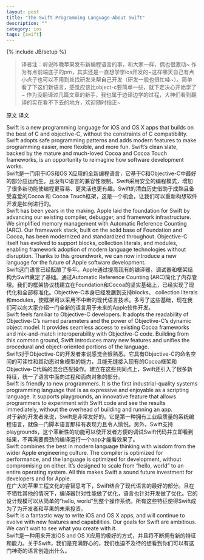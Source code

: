 ```yaml
---
layout: post
title: "The Swift Programming Language-About Swift"
description: ""
category: ios
tags: [swift]
---
```

{% include JB/setup %}
> 译者注：听说昨晚苹果发布新编程语言的事，和大家一样，偶也很激动~ 作为有点前端底子的pm，其实还是一直想学学ios开发的~这样哪天自己有点小点子也可以不用到处找研发来帮自己开发（研发一般也很忙哇~）。简单看了下这们新语言，感觉应该比object-c要简单一些，就下定决心开始学了~ 作为没翻译过几篇文章的新手，我也属于边译边学的过程，大神们看到翻译的实在看不下去的地方，欢迎随时指正~

<span class="show-en">原文</span>
<span class="show-cn">译文</span>

<div class="en">
Swift is a new programming language for iOS and OS X apps that builds on the best of C and objective-C, without the constraints of C compatibility. Swift adopts safe programming patterns and adds modern features to make programming easier, more flexible, and more fun. Swift’s clean slate, backed by the mature and much-loved Cocoa and Cocoa Touch frameworks, is an opportunity to reimagine how software development works.
</div>

<div class="cn">
Swift是一门用于iOS和OS X应用的全新编程语言，它基于C和Objective-C中最好的部分应运而生，且没有C语言的兼容性限制。Swift采用安全的编程模式，增加了很多新功能使编程更容易、更灵活也更有趣。Swift的清白历史借助于成熟且备受喜爱的Cocoa 和 Cocoa Touch框架，这是一个机会，让我们可以重新构想软件开发是如何进行的。
</div>

<div class="en">
Swift has been years in the making. Apple laid the foundation for Swift by advancing our existing compiler, debugger, and framework infrastructure. We simplified memory management with Automatic Reference Counting (ARC). Our framework stack, built on the solid base of Foundation and Cocoa, has been modernized and standardized throughout. Objective-C itself has evolved to support blocks, collection literals, and modules, enabling framework adoption of modern language technologies without disruption. Thanks to this groundwork, we can now introduce a new language for the future of Apple software development.
</div>

<div class="cn">
Swift这门语言已经酝酿了多年。Apple通过提高现有的编译器，调试器和框架结构为Swift奠定了基础。通过Automatic Reference Counting (ARC)简化了内存管理。我们的框架协议栈建立在Foundation和Cocoa的坚实基础上，已经实现了现代化和全部标准化。Objective-C本身已经发展到支持blocks、 collection literals 和modules，使框架可以采用不中断的现代语言技术。多亏了这些基础，现在我们可以向大家介绍一门全新的语言用于未来的Apple软件开发。
</div>

<div class="en">
Swift feels familiar to Objective-C developers. It adopts the readability of Objective-C’s named parameters and the power of Objective-C’s dynamic object model. It provides seamless access to existing Cocoa frameworks and mix-and-match interoperability with Objective-C code. Building from this common ground, Swift introduces many new features and unifies the procedural and object-oriented portions of the language.
</div>

<div class="cn">
Swift对于Objective-C的开发者来说感觉会很熟悉。它具有Objective-C的命名空间的可读性和其动态对象模型的能力，且能无缝接入现有的Cocoa框架和Objective-C代码的混合匹配操作。建立在这些共同点上，Swift还引入了很多新特征，统一了语言中面向过程和面向对象的部分。
</div>

<div class="en">
Swift is friendly to new programmers. It is the first industrial-quality systems programming language that is as expressive and enjoyable as a scripting language. It supports playgrounds, an innovative feature that allows programmers to experiment with Swift code and see the results immediately, without the overhead of building and running an app.
</div>

<div class="cn">
对于新的开发者来说，Swift是非常友好的。它是第一种拥有工业级质量的系统编程语言，就像一门脚本语言那样有表现力且令人愉悦。另外，Swift支持playgrounds，这个革新性的功能可以使开发者方便的调试Swift代码并立即看到结果，不再需要费劲的编译运行一个app才能看效果了。
</div>

<div class="en">
Swift combines the best in modern language thinking with wisdom from the wider Apple engineering culture. The compiler is optimized for performance, and the language is optimized for development, without compromising on either. It’s designed to scale from “hello, world” to an entire operating system. All this makes Swift a sound future investment for developers and for Apple.
</div>

<div class="cn">
在广大的苹果工程文化的睿智思考下，Swift结合了现代语言的最好的部分。且在不牺牲其他的情况下，编译器针对性能做了优化，语言也针对开发做了优化。它的设计规模可以从简单的“hello, world”到整个操作系统。所有这些特征使得Swift成为了为开发者和苹果的未来投资。
</div>

<div class="en">
Swift is a fantastic way to write iOS and OS X apps, and will continue to evolve with new features and capabilities. Our goals for Swift are ambitious. We can’t wait to see what you create with it.
</div>

<div class="cn">
Swift是一种用来开发iOS and OS X应用的极好的方式，并且将不断拥有新的特征和能力。关于Swift，我们是充满野心的，我们也迫不及待的想看到你们可以有这门神奇的语言创造出什么。
</div>